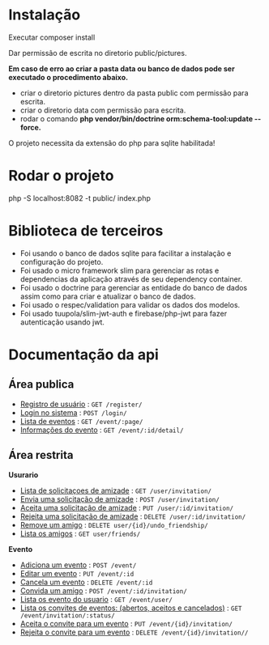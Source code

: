 # Instalação
Executar composer install

Dar permissão de escrita no diretorio public/pictures.

**Em caso de erro ao criar a pasta data ou banco de dados pode ser executado o procedimento abaixo.**

- criar o diretorio pictures dentro da pasta public com permissão para escrita.
- criar o diretorio data com permissão para escrita.
- rodar o comando **php vendor/bin/doctrine orm:schema-tool:update --force.**

O projeto necessita da extensão do php para sqlite habilitada!

# Rodar o projeto
php -S localhost:8082 -t public/ index.php

# Biblioteca de terceiros
- Foi usando o banco de dados sqlite para facilitar a instalação e configuração do projeto.
- Foi usado o micro framework slim para gerenciar as rotas e dependencias da aplicação através de seu dependency container.
- Foi usado o doctrine para gerenciar as entidade do banco de dados assim como para criar e atualizar o banco de dados.
- Foi usado o respec/validation para validar os dados dos modelos.
- Foi usado tuupola/slim-jwt-auth e firebase/php-jwt para fazer autenticação usando jwt.

# Documentação da api

## Área publica
* [Registro de usuário](doc/login/register.md) : `GET /register/`
* [Login no sistema](doc/login/login.md) : `POST /login/`
* [Lista de eventos](doc/event/event_get.md) : `GET /event/:page/`
* [Informações do evento](doc/event/event_detail.md) : `GET /event/:id/detail/`

## Área restrita
**Usurario**
* [Lista de solicitaçoes de amizade](doc/user/user_invitation_get.md) : `GET /user/invitation/`
* [Envia uma solicitação de amizade](doc/user/user_invitation_post.md) : `POST /user/invitation/`
* [Aceita uma solicitação de amizade](doc/user/user_invitation_put.md) : `PUT /user/:id/invitation/`
* [Rejeita uma solicitação de amizade](doc/user/user_invitation_delete.md) : `DELETE /user/:id/invitation/`
* [Remove um amigo](doc/user/friends_undo.md) : `DELETE user/{id}/undo_friendship/`
* [Lista os amigos](doc/user/friends.md) : `GET user/friends/`

**Evento**
* [Adiciona um evento](doc/event/event_post.md) : `POST /event/`
* [Editar um evento](doc/event/event_put.md) : `PUT /event/:id`
* [Cancela um evento](doc/event/event_delete.md) : `DELETE /event/:id`
* [Convida um amigo](doc/event/event_invitation.md) : `POST /event/:id/invitation/`
* [Lista os evento do usuario](doc/event/event_user.md) : `GET /event/user/`
* [Lista os convites de eventos: (abertos, aceitos e cancelados)](doc/event/register.md) : `GET /event/invitation/:status/`
* [Aceita o convite para um evento](doc/event/register.md) : `PUT /event/{id}/invitation/`
* [Rejeita o convite para um evento](doc/event/register.md) : `DELETE /event/{id}/invitation//`

